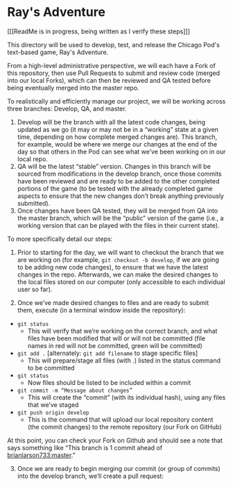 # Ray's Adventure
[[[ReadMe is in progress, being written as I verify these steps]]]

This directory will be used to develop, test, and release the Chicago Pod's text-based game, Ray's Adventure.

From a high-level administrative perspective, we will each have a Fork of this repository, then use Pull Requests to submit and review code (merged into our local Forks), which can then be reviewed and QA tested before being eventually merged into the master repo.

To realistically and efficiently manage our project, we will be working across three branches: Develop, QA, and master. 
1. Develop will be the branch with all the latest code changes, being updated as we go (it may or may not be in a “working” state at a given time, depending on how complete merged changes are). This branch, for example, would be where we merge our changes at the end of the day so that others in the Pod can see what we’ve been working on in our local repo.
2. QA will be the latest “stable” version. Changes in this branch will be sourced from modifications in the develop branch, once those commits have been reviewed and are ready to be added to the other completed portions of the game (to be tested with the already completed game aspects to ensure that the new changes don’t break anything previously submitted).
3. Once changes have been QA tested, they will be merged from QA into the master branch, which will be the “public” version of the game (i.e., a working version that can be played with the files in their current state).

To more specifically detail our steps:
1. Prior to starting for the day, we will want to checkout the branch that we are working on (for example, `git checkout -b develop`, if we are going to be adding new code changes), to ensure that we have the latest changes in the repo. Afterwards, we can make the desired changes to the local files stored on our computer (only accessible to each individual user so far). 

2. Once we’ve made desired changes to files and are ready to submit them, execute (in a terminal window inside the repository):
* `git status`
  * This will verify that we’re working on the correct branch, and what files have been modified that will or will not be committed (file names in red will not be committed, green will be committed)
* `git add .` [alternately: `git add filename` to stage specific files]
  * This will prepare/stage all files (with .) listed in the status command to be committed
* `git status`
  * Now files should be listed to be included within a commit
* `git commit -m “Message about changes”`
  * This will create the “commit” (with its individual hash), using any files that we’ve staged
* `git push origin develop`
  * This is the command that will upload our local repository content (the commit changes) to the remote repository (our Fork on GitHub)

At this point, you can check your Fork on Github and should see a note that says something like “This branch is 1 commit ahead of [brianlarson733:master](https://github.com/brianlarson733/Great-Lakes-Support).”

3. Once we are ready to begin merging our commit (or group of commits) into the develop branch, we’ll create a pull request:

